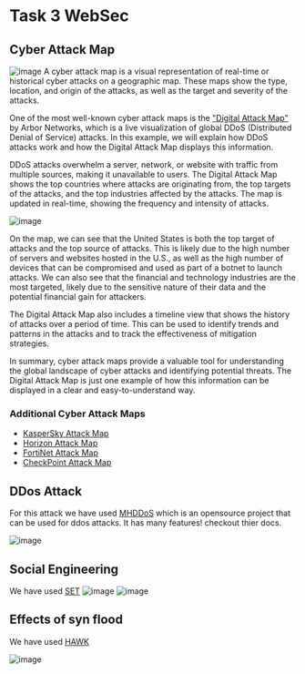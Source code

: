 # Task 3 WebSec

## Cyber Attack Map

![image](https://github.com/Khaders-sec/Task3-WebSec/assets/63330019/27902f3f-23bd-471d-aa01-513ad337451e)
A cyber attack map is a visual representation of real-time or historical cyber attacks on a geographic map. These maps show the type, location, and origin of the attacks, as well as the target and severity of the attacks.

One of the most well-known cyber attack maps is the ["Digital Attack Map"](https://www.digitalattackmap.com/) by Arbor Networks, which is a live visualization of global DDoS (Distributed Denial of Service) attacks. In this example, we will explain how DDoS attacks work and how the Digital Attack Map displays this information.

DDoS attacks overwhelm a server, network, or website with traffic from multiple sources, making it unavailable to users. The Digital Attack Map shows the top countries where attacks are originating from, the top targets of the attacks, and the top industries affected by the attacks. The map is updated in real-time, showing the frequency and intensity of attacks.

![image](https://github.com/Khaders-sec/Task3-WebSec/assets/63330019/f4fe7921-77a1-4d04-831a-e906b5e90f63)

On the map, we can see that the United States is both the top target of attacks and the top source of attacks. This is likely due to the high number of servers and websites hosted in the U.S., as well as the high number of devices that can be compromised and used as part of a botnet to launch attacks. We can also see that the financial and technology industries are the most targeted, likely due to the sensitive nature of their data and the potential financial gain for attackers.

The Digital Attack Map also includes a timeline view that shows the history of attacks over a period of time. This can be used to identify trends and patterns in the attacks and to track the effectiveness of mitigation strategies.

In summary, cyber attack maps provide a valuable tool for understanding the global landscape of cyber attacks and identifying potential threats. The Digital Attack Map is just one example of how this information can be displayed in a clear and easy-to-understand way.

### Additional Cyber Attack Maps

- [KasperSky Attack Map](https://cybermap.kaspersky.com/)
- [Horizon Attack Map](https://horizon.netscout.com/)
- [FortiNet Attack Map](https://threatmap.fortiguard.com/)
- [CheckPoint Attack Map](https://threatmap.checkpoint.com/)

## DDos Attack

For this attack we have used [MHDDoS](https://github.com/MatrixTM/MHDDoS) which is an opensource project that can be used for ddos attacks. It has many features! checkout thier docs.

![image](https://github.com/Khaders-sec/Task3-WebSec/assets/63330019/6e12f56a-965a-492a-b176-8e98e081ea60)

## Social Engineering
We have used [SET](https://github.com/trustedsec/social-engineer-toolkit)
![image](https://github.com/Khaders-sec/Task3-WebSec/assets/63330019/dd2d4a61-d95f-41e2-aca4-51a131eace85)
![image](https://github.com/Khaders-sec/Task3-WebSec/assets/63330019/90127535-b606-44a3-b9a1-0187afde2a22)

## Effects of syn flood
We have used [HAWK](https://github.com/medpaf/hawk)

![image](https://github.com/Khaders-sec/Task3-WebSec/assets/63330019/8fcf4781-5ecc-4310-a186-b36eb8560cb9)
